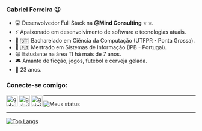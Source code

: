 ### Gabriel Ferreira :wink:
- :computer: Desenvolvedor Full Stack na **@Mind Consulting** :star: :star:.
- ⚡ Apaixonado em desenvolvimento de software e tecnologias atuais.
- :book: :brazil: Bacharelado em Ciência da Computação (UTFPR - Ponta Grossa).
- :book: :portugal: Mestrado em Sistemas de Informação (IPB - Portugal).
- 😄 Estudante na área TI há mais de 7 anos.
- :video_game: Amante de ficção, jogos, futebol e cerveja gelada.
- :walking: 23 anos.


### Conecte-se comigo:

[<img align="left" alt="gabriel-ferreira-31417590 | LinkedIn" width="30px" src="https://cdn.jsdelivr.net/npm/simple-icons@v3/icons/linkedin.svg" />][linkedin]
[<img align="left" alt="gabriel97felipe | Instagram" width="30px" src="https://cdn.jsdelivr.net/npm/simple-icons@v3/icons/instagram.svg" />][instagram]
[<img align="left" alt="gabriel97felipe | Instagram" width="30px" src="https://cdn.jsdelivr.net/npm/simple-icons@v3/icons/facebook.svg" />][facebook]


---


<img align="center" alt="Meus status" src="https://github-readme-stats.vercel.app/api?username=gabriel97felipe&show_icons=true&hide_border=true&count_private=true&hide=issues&include_all_commits=true" />


---

[instagram]: https://instagram.com/gabrielfnf_
[linkedin]: https://www.linkedin.com/in/gabriel-ferreira-31417590/
[facebook]: https://www.facebook.com/gabriel97felipe/



[![Top Langs](https://github-readme-stats.vercel.app/api/top-langs/?username=gabriel97felipe&layout=compact)](https://github.com/anuraghazra/github-readme-stats)
<!--
**gabriel97felipe/gabriel97felipe** is a ✨ _special_ ✨ repository because its `README.md` (this file) appears on your GitHub profile.

Here are some ideas to get you started:


-->
